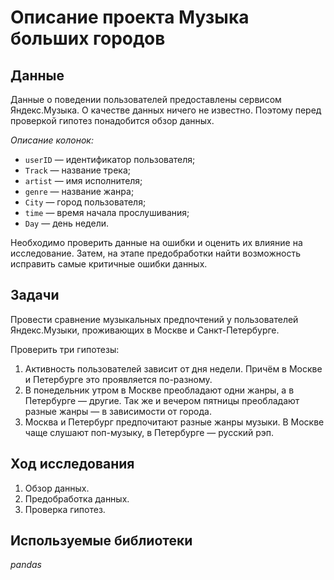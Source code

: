# Описание проекта Музыка больших городов

## Данные

Данные о поведении пользователей предоставлены сервисом Яндекс.Музыка. О качестве данных ничего не известно. Поэтому перед проверкой гипотез понадобится обзор данных.

*Описание колонок:*
- `userID` — идентификатор пользователя;
- `Track` — название трека;
- `artist` — имя исполнителя;
- `genre` — название жанра;
- `City` — город пользователя;
- `time` — время начала прослушивания;
- `Day` — день недели.

Необходимо проверить данные на ошибки и оценить их влияние на исследование. Затем, на этапе предобработки найти возможность исправить самые критичные ошибки данных.

## Задачи

Провести сравнение музыкальных предпочтений у пользователей Яндекс.Музыки, проживающих в Москве и Санкт-Петербурге.

Проверить три гипотезы:
1. Активность пользователей зависит от дня недели. Причём в Москве и Петербурге это проявляется по-разному.
2. В понедельник утром в Москве преобладают одни жанры, а в Петербурге — другие. Так же и вечером пятницы преобладают разные жанры — в зависимости от города. 
3. Москва и Петербург предпочитают разные жанры музыки. В Москве чаще слушают поп-музыку, в Петербурге — русский рэп.

## Ход исследования

 1. Обзор данных.
 2. Предобработка данных.
 3. Проверка гипотез.

## Используемые библиотеки

*pandas*

